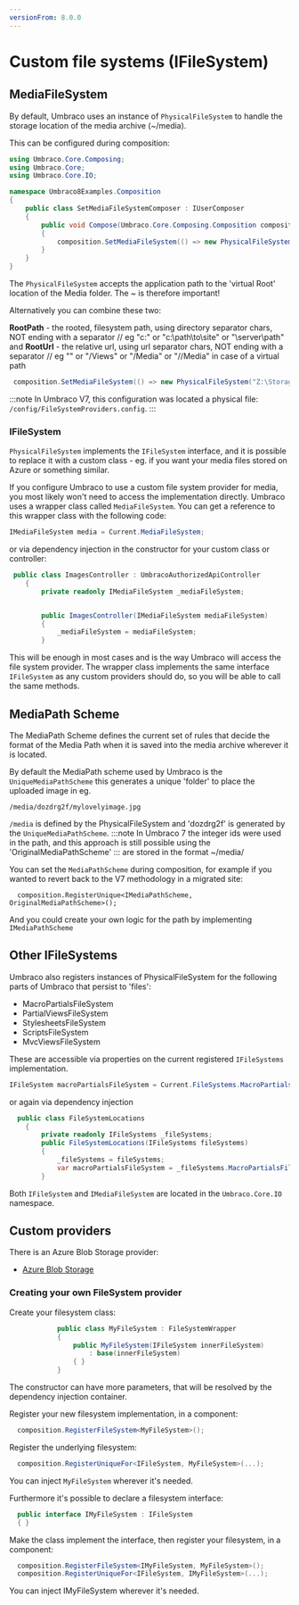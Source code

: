 ```yaml
---
versionFrom: 8.0.0
---
```


# Custom file systems (IFileSystem)

## MediaFileSystem
By default, Umbraco uses an instance of `PhysicalFileSystem` to handle the storage location of the media archive (~/media).

This can be configured during composition:

```csharp
using Umbraco.Core.Composing;
using Umbraco.Core;
using Umbraco.Core.IO;

namespace Umbraco8Examples.Composition
{
    public class SetMediaFileSystemComposer : IUserComposer
    {
        public void Compose(Umbraco.Core.Composing.Composition composition)
        {
            composition.SetMediaFileSystem(() => new PhysicalFileSystem("~/custommediafolder"));
        }
    }
}
```
The `PhysicalFileSystem` accepts the application path to the 'virtual Root' location of the Media folder. The ~ is therefore important!

Alternatively you can combine these two:

**RootPath** - the rooted, filesystem path, using directory separator chars, NOT ending with a separator // eg "c:" or "c:\path\to\site" or "\\server\path"
and **RootUrl** - the relative url, using url separator chars, NOT ending with a separator // eg "" or "/Views" or "/Media" or "/<vpath>/Media" in case of a virtual path

```csharp
 composition.SetMediaFileSystem(() => new PhysicalFileSystem("Z:\Storage\UmbracoMedia","http://media.example.com/media" ));
```
:::note
In Umbraco V7, this configuration was located a physical file: `/config/FileSystemProviders.config`.
:::

### IFileSystem

`PhysicalFileSystem` implements the `IFileSystem` interface, and it is possible to replace it with a custom class - eg. if you want your media files stored on Azure or something similar.

If you configure Umbraco to use a custom file system provider for media, you most likely won't need to access the implementation directly. Umbraco uses a wrapper class called `MediaFileSystem`. You can get a reference to this wrapper class with the following code:

```csharp
IMediaFileSystem media = Current.MediaFileSystem;
```
or via dependency injection in the constructor for your custom class or controller:
```csharp
 public class ImagesController : UmbracoAuthorizedApiController
    {
        private readonly IMediaFileSystem _mediaFileSystem;


        public ImagesController(IMediaFileSystem mediaFileSystem)
        {
            _mediaFileSystem = mediaFileSystem;
        }
```

This will be enough in most cases and is the way Umbraco will access the file system provider. The wrapper class implements the same interface `IFileSystem` as any custom providers should do, so you will be able to call the same methods.

## MediaPath Scheme

The MediaPath Scheme defines the current set of rules that decide the format of the Media Path when it is saved into the media archive wherever it is located.

By default the MediaPath scheme used by Umbraco is the `UniqueMediaPathScheme` this generates a unique 'folder' to place the uploaded image in eg.

`/media/dozdrg2f/mylovelyimage.jpg`

`/media` is defined by the PhysicalFileSystem and 'dozdrg2f' is generated by the `UniqueMediaPathScheme`.
:::note
In Umbraco 7 the integer ids were used in the path, and this approach is still possible using the 'OriginalMediaPathScheme'
:::
are stored in the format ~/media/

You can set the `MediaPathScheme` during composition, for example if you wanted to revert back to the V7 methodology in a migrated site:
```
  composition.RegisterUnique<IMediaPathScheme, OriginalMediaPathScheme>();
```

And you could create your own logic for the path by implementing `IMediaPathScheme`

## Other IFileSystems

Umbraco also registers instances of PhysicalFileSystem for the following parts of Umbraco that persist to 'files':

- MacroPartialsFileSystem
- PartialViewsFileSystem
- StylesheetsFileSystem
- ScriptsFileSystem
- MvcViewsFileSystem 

These are accessible via properties on the current registered `IFileSystems` implementation.

```csharp
IFileSystem macroPartialsFileSystem = Current.FileSystems.MacroPartialsFileSystem;
```
or again via dependency injection

```csharp
  public class FileSystemLocations 
    {
        private readonly IFileSystems _fileSystems;
        public FileSystemLocations(IFileSystems fileSystems)
        {
            _fileSystems = fileSystems;
            var macroPartialsFileSystem = _fileSystems.MacroPartialsFileSystem;
        }        
```

Both `IFileSystem` and `IMediaFileSystem` are located in the `Umbraco.Core.IO` namespace.

## Custom providers

There is an Azure Blob Storage provider:

* [Azure Blob Storage](Azure-Blob-Storage/)

### Creating your own FileSystem provider
Create your filesystem class:
```csharp
            public class MyFileSystem : FileSystemWrapper
            {
                public MyFileSystem(IFileSystem innerFileSystem)
                    : base(innerFileSystem)
                { }
            }
```
The constructor can have more parameters, that will be resolved by the dependency injection container.

Register your new filesystem implementation, in a component:
```csharp
  composition.RegisterFileSystem<MyFileSystem>();
```
Register the underlying filesystem:
```csharp
  composition.RegisterUniqueFor<IFileSystem, MyFileSystem>(...);
```
You can inject `MyFileSystem` wherever it's needed.

Furthermore it's possible to declare a filesystem interface:
```csharp
  public interface IMyFileSystem : IFileSystem
  { }
```
Make the class implement the interface, then
register your filesystem, in a component:
```csharp
  composition.RegisterFileSystem<IMyFileSystem, MyFileSystem>();
  composition.RegisterUniqueFor<IFileSystem, IMyFileSystem>(...);
```
You can inject IMyFileSystem wherever it's needed.



